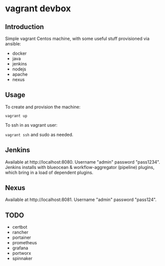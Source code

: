 # vagrant devbox

## Introduction

Simple vagrant Centos machine, with some useful stuff provisioned via ansible:

 - docker
 - java
 - jenkins
 - nodejs
 - apache
 - nexus

## Usage

To create and provision the machine:

`vagrant up`

To ssh in as vagrant user:

`vagrant ssh` and sudo as needed.

## Jenkins

Available at http://localhost:8080. Username "admin" password "pass1234".
Jenkins installs with blueocean & workflow-aggregator (pipeline) plugins, which bring in a load of dependent plugins.

## Nexus

Available at http://localhost:8081. Username "admin" password "pass124".

## TODO

 - certbot
 - rancher
 - portainer
 - prometheus
 - grafana
 - portworx
 - spinnaker
